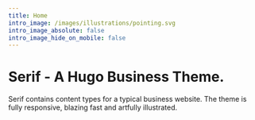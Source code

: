 ```yaml
---
title: Home
intro_image: /images/illustrations/pointing.svg
intro_image_absolute: false
intro_image_hide_on_mobile: false
---
```


# Serif - A Hugo Business Theme.

Serif contains content types for a typical business website. The theme is fully responsive, blazing fast and artfully illustrated.
